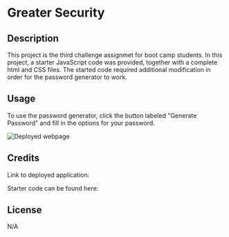 # Greater Security

## Description

This project is the third challenge assignmet for boot camp students. In this project, a starter JavaScript code was provided, together with a complete html and CSS files. The started code required additional modification in order for the password generator to work.

## Usage

To use the password generator, click the button labeled "Generate Password" and fill in the options for your password.

![Deployed webpage]()

## Credits

Link to deployed application: 

Starter code can be found here: 

## License

N/A
